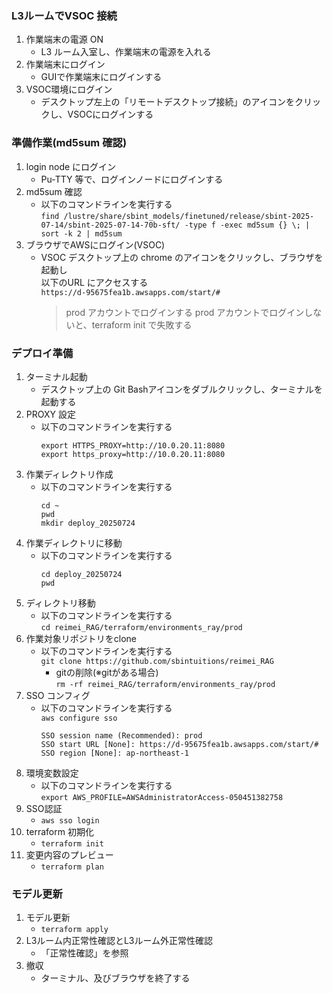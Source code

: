 ### L3ルームでVSOC 接続
1. 作業端末の電源 ON
   - L3 ルーム入室し、作業端末の電源を入れる
1. 作業端末にログイン
   - GUIで作業端末にログインする
1. VSOC環境にログイン
   - デスクトップ左上の「リモートデスクトップ接続」のアイコンをクリックし、VSOCにログインする

### 準備作業(md5sum 確認)
1. login node にログイン
   - Pu-TTY 等で、ログインノードにログインする
1. md5sum 確認
   - 以下のコマンドラインを実行する  
     `find /lustre/share/sbint_models/finetuned/release/sbint-2025-07-14/sbint-2025-07-14-70b-sft/ -type f -exec md5sum {} \; | sort -k 2 | md5sum`
1. ブラウザでAWSにログイン(VSOC)
   - VSOC デスクトップ上の chrome のアイコンをクリックし、ブラウザを起動し  
     以下のURL にアクセスする  
     `https://d-95675fea1b.awsapps.com/start/#`
     > prod アカウントでログインする
     > prod アカウントでログインしないと、terraform init で失敗する

### デプロイ準備
1. ターミナル起動
   - デスクトップ上の Git Bashアイコンをダブルクリックし、ターミナルを起動する
1. PROXY 設定
   - 以下のコマンドラインを実行する
     ```
     export HTTPS_PROXY=http://10.0.20.11:8080
     export https_proxy=http://10.0.20.11:8080
     ```
1. 作業ディレクトリ作成
   - 以下のコマンドラインを実行する
     ```
     cd ~
     pwd
     mkdir deploy_20250724
     ```
1. 作業ディレクトリに移動
   - 以下のコマンドラインを実行する
     ```
     cd deploy_20250724
     pwd
     ```
1. ディレクトリ移動
   - 以下のコマンドラインを実行する  
     `cd reimei_RAG/terraform/environments_ray/prod`
1. 作業対象リポジトリをclone
   - 以下のコマンドラインを実行する  
     `git clone https://github.com/sbintuitions/reimei_RAG`
     - gitの削除(※gitがある場合)  
   	`rm -rf reimei_RAG/terraform/environments_ray/prod`     
1. SSO コンフィグ
   - 以下のコマンドラインを実行する  
     `aws configure sso`
     ```
     SSO session name (Recommended): prod
     SSO start URL [None]: https://d-95675fea1b.awsapps.com/start/#
     SSO region [None]: ap-northeast-1
     ```
1. 環境変数設定
   - 以下のコマンドラインを実行する  
     `export AWS_PROFILE=AWSAdministratorAccess-050451382758`
1. SSO認証
   - `aws sso login`
1. terraform 初期化
   - `terraform init`
1. 変更内容のプレビュー
   - `terraform plan`

### モデル更新
1. モデル更新
   - `terraform apply`
1. L3ルーム内正常性確認とL3ルーム外正常性確認
   - 「正常性確認」を参照
1. 撤収
   - ターミナル、及びブラウザを終了する
